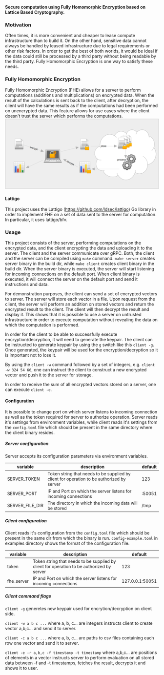 **Secure computation using Fully Homomorphic Encryption based on Lattice Based Cryptography.**

### Motivation

Often times, it is more convenient and cheaper to lease compute infrastructure than to build it. On the other hand, sensitive data
cannot always be handled by leased infrastructure due to legal requirements or other risk factors. In order
to get the best of both worlds, it would be ideal if the data could still be processed by a third party without being readable by the third party.
Fully Homomorphic Encryption is one way to satisfy these needs.


### Fully Homomorphic Encryption

Fully Homomorphic Encryption (FHE) allows for a server to perform computations (additions and multiplications) on encrypted data.
When the result of the calculations is sent back to the client, after decryption, the client will have the same results as if the computations
had been performed on unencrypted data.
This feature allows for use cases where the client doesn't trust the server which performs the computations.
![FHE diagram](./docs/img/fhe.png)

#### Lattigo

This project uses the Lattigo (https://github.com/ldsec/lattigo) Go library in order to implement FHE on a set of data sent
to the server for computation. In particular, it uses lattigo/bfv.


### Usage

This project consists of the server, performing computations on the encrypted data, and the client encrypting the data
and uploading it to the server. The client and the server communicate over gRPC.
Both, the client and the server can be compiled using `make` command. `make server` creates server binary in the build dir,
while `make client` creates client binary in the build dir. When the server binary is executed, the server will start listening
for incoming connections on the default port. When client binary is executed, it will connect the server on the default port and
send it instructions and data.

For demonstration purposes, the client can send a set of encrypted vectors to server. The server will store each vector in a file.
Upon request from the client, the server will perform an addition on stored vectors and return the encrypted result to the client.
The client will then decrypt the result and display it.
This shows that it is possible to use a server on untrusted infrastructure in order to execute computation without revealing the data
on which the computation is performed.

In order for the client to be able to successfully execute encryption/decryption, it will need to generate the keypair.
The client can be instructed to generate keypair by using the `g` switch like this `client -g`.
Once generated, the keypair will be used for the encryption/decryption so it is important not to lose it.

By using the `client -w` command followed by a set of integers, e.g. `client -w 324 54 66`, one can instruct the client to construct a new encrypted vector and
push it to the server for storage.

In order to receive the sum of all encrypted vectors stored on a server, one can execute `client -e`.

#### Configuration

It is possible to change port on which server listens to incoming connection as well as the token required for server to authorize operation.
Server reads it's settings from environment variables, while client reads it's settings from the `config.toml` file which should be
present in the same directory where the client binary resides.

##### Server configuration

Server accepts its configuration parameters via environment variables.

| variable        | description                                                                               | default   |
|-----------------|-------------------------------------------------------------------------------------------|-----------|
| SERVER_TOKEN    | Token string that needs to be supplied by client for operation to be authorized by server | 123       |
| SERVER_PORT     | IP and Port on which the server listens for incoming connections                          | :50051    |
| SERVER_FILE_DIR | The directory in which the incoming data will be stored                                   | /tmp      |

##### Client configuration

Client reads it's configuration from the `config.toml` file which should be present in the same dir from which the binary is run.
`config-example.toml` in examples directory shows the format of the configuration file.

| variable        | description                                                                               | default         |
|-----------------|-------------------------------------------------------------------------------------------|-----------------|
| token           | Token string that needs to be supplied by client for operation to be authorized by server | 123             |
| fhe_server      | IP and Port on which the server listens for incoming connections                          | 127.0.0.1:50051 |

##### Client command flags

`client -g` generetes new keypair used for encrytion/decryption on client side.

`client -w a b c ...` where a, b, c... are integers instructs client to create vector a,b,c... and send it to server.

`client -c a b c ...` where a, b, c... are paths to csv files containing each row one vector and send it to server.

`client -e -r a,b,c -f timestamp -t timestamp` where a,b,c... are positions of elements in a vector instructs server to perform evaluation on all stored data between -f and -t timestamps, fetches the result, decrypts it and shows it to user.



